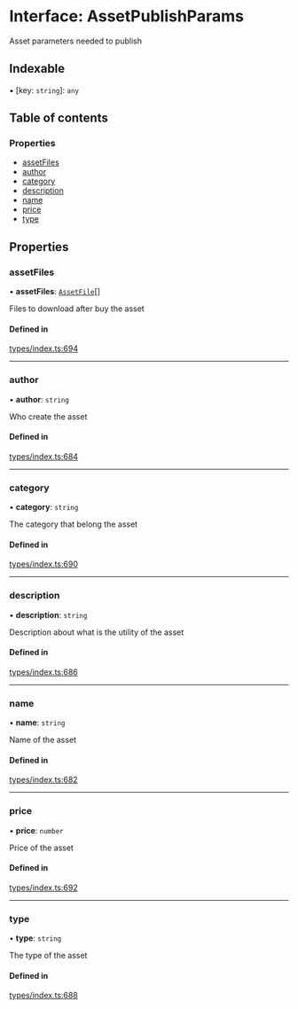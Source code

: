 # Interface: AssetPublishParams

Asset parameters needed to publish

## Indexable

▪ [key: `string`]: `any`

## Table of contents

### Properties

- [assetFiles](AssetPublishParams.md#assetfiles)
- [author](AssetPublishParams.md#author)
- [category](AssetPublishParams.md#category)
- [description](AssetPublishParams.md#description)
- [name](AssetPublishParams.md#name)
- [price](AssetPublishParams.md#price)
- [type](AssetPublishParams.md#type)

## Properties

### assetFiles

• **assetFiles**: [`AssetFile`](AssetFile.md)[]

Files to download after buy the asset

#### Defined in

[types/index.ts:694](https://github.com/nevermined-io/components-catalog/blob/0f39118/lib/src/types/index.ts#L694)

___

### author

• **author**: `string`

Who create the asset

#### Defined in

[types/index.ts:684](https://github.com/nevermined-io/components-catalog/blob/0f39118/lib/src/types/index.ts#L684)

___

### category

• **category**: `string`

The category that belong the asset

#### Defined in

[types/index.ts:690](https://github.com/nevermined-io/components-catalog/blob/0f39118/lib/src/types/index.ts#L690)

___

### description

• **description**: `string`

Description about what is the utility of the asset

#### Defined in

[types/index.ts:686](https://github.com/nevermined-io/components-catalog/blob/0f39118/lib/src/types/index.ts#L686)

___

### name

• **name**: `string`

Name of the asset

#### Defined in

[types/index.ts:682](https://github.com/nevermined-io/components-catalog/blob/0f39118/lib/src/types/index.ts#L682)

___

### price

• **price**: `number`

Price of the asset

#### Defined in

[types/index.ts:692](https://github.com/nevermined-io/components-catalog/blob/0f39118/lib/src/types/index.ts#L692)

___

### type

• **type**: `string`

The type of the asset

#### Defined in

[types/index.ts:688](https://github.com/nevermined-io/components-catalog/blob/0f39118/lib/src/types/index.ts#L688)
